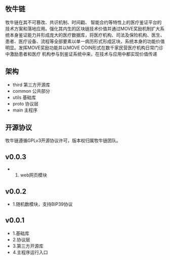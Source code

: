 

## 牧牛链
牧牛链在其不可篡改、共识机制、时间戳、 智能合约等特性上的医疗鉴证平台的技术方案和落地应用。强化其内生的区块链技术价值并通过MOVE奖励机制扩大系统本身鉴证能力并形成庞大的医疗数据库，将医疗机构、司法及保险机构、医生、患者、医疗设备、流程等全部要素以单一病历形式形成区块，系统本身的功能价值明显。发挥MOVE奖励功能并以MOVE COIN形式在数千家民营医疗机构日常门诊中激励患者和医疗 机构参与到鉴证系统中来，在技术与应用中都实现价值传递

## 架构
- third
	第三方开源库
- common
	公共部分
- utils
	基础库
- proto
	协议层
- main
	主程序


## 开源协议
牧牛链遵循GPLv3开源协议许可，版本权归属牧牛链团队。

## v0.0.3
- 1. web网页模块

## v0.0.2
- 1.随机数模块，支持BIP39协议

## v0.0.1
- 1.基础库
- 2.协议层
- 3.第三方开源库
- 4.主程序运行入口
